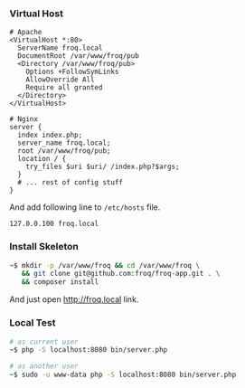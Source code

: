 ### Virtual Host

```
# Apache
<VirtualHost *:80>
  ServerName froq.local
  DocumentRoot /var/www/froq/pub
  <Directory /var/www/froq/pub>
    Options +FollowSymLinks
    AllowOverride All
    Require all granted
  </Directory>
</VirtualHost>

# Nginx
server {
  index index.php;
  server_name froq.local;
  root /var/www/froq/pub;
  location / {
    try_files $uri $uri/ /index.php?$args;
  }
  # ... rest of config stuff
}
```

And add following line to `/etc/hosts` file.

```
127.0.0.100 froq.local
```

### Install Skeleton

```bash
~$ mkdir -p /var/www/froq && cd /var/www/froq \
   && git clone git@github.com:froq/froq-app.git . \
   && composer install
```
And just open http://froq.local link.

### Local Test
```bash
# as current user
~$ php -S localhost:8080 bin/server.php

# as another user
~$ sudo -u www-data php -S localhost:8080 bin/server.php
```
